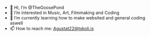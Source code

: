 - 👋 Hi, I’m @TheGoosePond
- 👀 I’m interested in Music, Art, Filmmaking and Coding
- 🌱 I’m currently learning how to make websited and general coding aswell
- 📫 How to reach me: Agustat22@tskoli.is

<!---
TheGoosePond/TheGoosePond is a ✨ special ✨ repository because its `README.md` (this file) appears on your GitHub profile.
You can click the Preview link to take a look at your changes.
--->
